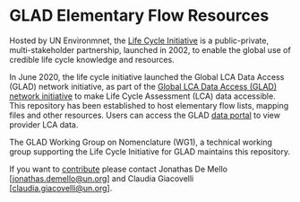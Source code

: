 # GLAD Elementary Flow Resources

Hosted by UN Environmnet, the [Life Cycle Initiative](https://www.lifecycleinitiative.org/) is a public-private, multi-stakeholder partnership, launched in 2002, to enable the global use of credible life cycle knowledge and resources. 

In June 2020, the life cycle initiative launched the Global LCA Data Access (GLAD) network initiative, as part of the [Global LCA Data Access (GLAD) network initiative](https://www.lifecycleinitiative.org/resources-2/global-lca-data-network-glad-2/) to make Life Cycle Assessment (LCA) data accessible. This repository has been established to host elementary flow lists, mapping files and other resources. Users can access the GLAD [data portal](https://www.globallcadataaccess.org/) to view provider LCA data.

The GLAD Working Group on Nomenclature (WG1), a technical working group supporting the Life Cycle Initiative for GLAD maintains this repository.

If you want to [contribute](https://github.com/UNEP-Economy-Division/GLAD-ElementaryFlowResources/graphs/contributors) please contact Jonathas De Mello [jonathas.demello@un.org] and Claudia Giacovelli [claudia.giacovelli@un.org].

